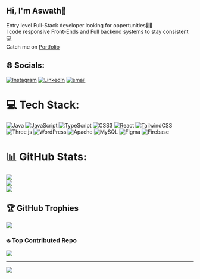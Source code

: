 ## Hi, I'm Aswath💫

Entry level Full-Stack developer looking for oppertunities🧑‍💻</br>
I code responsive Front-Ends and Full backend systems to stay consistent💻</br>
Catch me on [Portfolio](https://aswathrs.netlify.app/)



## 🌐 Socials:
[![Instagram](https://img.shields.io/badge/Instagram-%23E4405F.svg?logo=Instagram&logoColor=white)](https://instagram.com/ashwath_1004) [![LinkedIn](https://img.shields.io/badge/LinkedIn-%230077B5.svg?logo=linkedin&logoColor=white)](https://linkedin.com/in/Aswath.Rs) [![email](https://img.shields.io/badge/Email-D14836?logo=gmail&logoColor=white)](mailto:aswathrs78@gmail.com) 

# 💻 Tech Stack:
![Java](https://img.shields.io/badge/java-%23ED8B00.svg?style=for-the-badge&logo=openjdk&logoColor=white) ![JavaScript](https://img.shields.io/badge/javascript-%23323330.svg?style=for-the-badge&logo=javascript&logoColor=%23F7DF1E) ![TypeScript](https://img.shields.io/badge/typescript-%23007ACC.svg?style=for-the-badge&logo=typescript&logoColor=white) ![CSS3](https://img.shields.io/badge/css3-%231572B6.svg?style=for-the-badge&logo=css3&logoColor=white) ![React](https://img.shields.io/badge/react-%2320232a.svg?style=for-the-badge&logo=react&logoColor=%2361DAFB) ![TailwindCSS](https://img.shields.io/badge/tailwindcss-%2338B2AC.svg?style=for-the-badge&logo=tailwind-css&logoColor=white) ![Three js](https://img.shields.io/badge/threejs-black?style=for-the-badge&logo=three.js&logoColor=white) ![WordPress](https://img.shields.io/badge/WordPress-%23117AC9.svg?style=for-the-badge&logo=WordPress&logoColor=white) ![Apache](https://img.shields.io/badge/apache-%23D42029.svg?style=for-the-badge&logo=apache&logoColor=white) ![MySQL](https://img.shields.io/badge/mysql-4479A1.svg?style=for-the-badge&logo=mysql&logoColor=white) ![Figma](https://img.shields.io/badge/figma-%23F24E1E.svg?style=for-the-badge&logo=figma&logoColor=white) ![Firebase](https://img.shields.io/badge/firebase-a08021?style=for-the-badge&logo=firebase&logoColor=ffcd34)
# 📊 GitHub Stats:
![](https://github-readme-stats.vercel.app/api?username=aswath0001&theme=dark&hide_border=false&include_all_commits=false&count_private=false)<br/>
![](https://nirzak-streak-stats.vercel.app/?user=aswath0001&theme=dark&hide_border=false)<br/>
![](https://github-readme-stats.vercel.app/api/top-langs/?username=aswath0001&theme=dark&hide_border=false&include_all_commits=false&count_private=false&layout=compact)

## 🏆 GitHub Trophies
![](https://github-profile-trophy.vercel.app/?username=aswath0001&theme=monokai&no-frame=false&no-bg=true&margin-w=4)

### 🔝 Top Contributed Repo
![](https://github-contributor-stats.vercel.app/api?username=aswath0001&limit=5&theme=dark&combine_all_yearly_contributions=true)

---
[![](https://visitcount.itsvg.in/api?id=aswath0001&icon=0&color=0)](https://visitcount.itsvg.in)

<!-- Proudly created with GPRM ( https://gprm.itsvg.in ) -->
